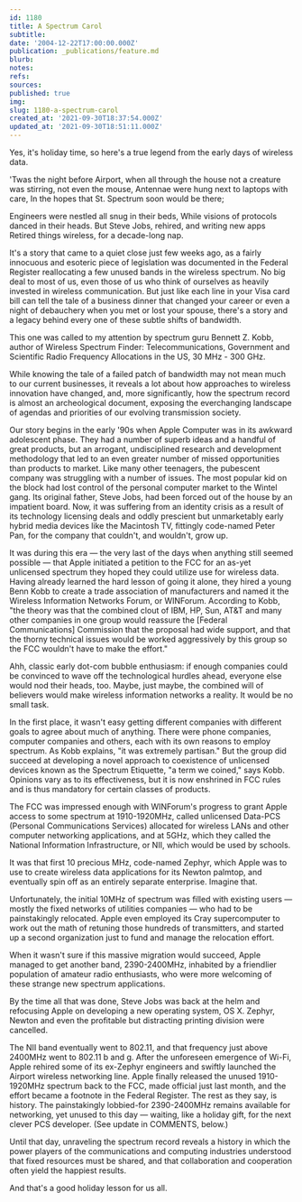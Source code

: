 ```yaml
---
id: 1180
title: A Spectrum Carol
subtitle: 
date: '2004-12-22T17:00:00.000Z'
publication: _publications/feature.md
blurb: 
notes: 
refs: 
sources: 
published: true
img: 
slug: 1180-a-spectrum-carol
created_at: '2021-09-30T18:37:54.000Z'
updated_at: '2021-09-30T18:51:11.000Z'
---
```

Yes, it's holiday time, so here's a true legend from the early days of wireless data.

'Twas the night before Airport, when all through the house
not a creature was stirring, not even the mouse,
Antennae were hung next to laptops with care,
In the hopes that St. Spectrum soon would be there;

Engineers were nestled all snug in their beds,
While visions of protocols danced in their heads.
But Steve Jobs, rehired, and writing new apps
Retired things wireless, for a decade-long nap.

It's a story that came to a quiet close just few weeks ago, as a fairly innocuous and esoteric piece of legislation was documented in the Federal Register reallocating a few unused bands in the wireless spectrum. No big deal to most of us, even those of us who think of ourselves as heavily invested in wireless communication. But just like each line in your Visa card bill can tell the tale of a business dinner that changed your career or even a night of debauchery when you met or lost your spouse, there's a story and a legacy behind every one of these subtle shifts of bandwidth.

This one was called to my attention by spectrum guru Bennett Z. Kobb, author of Wireless Spectrum Finder: Telecommunications, Government and Scientific Radio Frequency Allocations in the US, 30 MHz - 300 GHz.

While knowing the tale of a failed patch of bandwidth may not mean much to our current businesses, it reveals a lot about how approaches to wireless innovation have changed, and, more significantly, how the spectrum record is almost an archeological document, exposing the everchanging landscape of agendas and priorities of our evolving transmission society.

Our story begins in the early '90s when Apple Computer was in its awkward adolescent phase. They had a number of superb ideas and a handful of great products, but an arrogant, undisciplined research and development methodology that led to an even greater number of missed opportunities than products to market. Like many other teenagers, the pubescent company was struggling with a number of issues. The most popular kid on the block had lost control of the personal computer market to the Wintel gang. Its original father, Steve Jobs, had been forced out of the house by an impatient board. Now, it was suffering from an identity crisis as a result of its technology licensing deals and oddly prescient but unmarketably early hybrid media devices like the Macintosh TV, fittingly code-named Peter Pan, for the company that couldn't, and wouldn't, grow up.

It was during this era — the very last of the days when anything still seemed possible — that Apple initiated a petition to the FCC for an as-yet unlicensed spectrum they hoped they could utilize use for wireless data. Having already learned the hard lesson of going it alone, they hired a young Benn Kobb to create a trade association of manufacturers and named it the Wireless Information Networks Forum, or WINForum. According to Kobb, "the theory was that the combined clout of IBM, HP, Sun, AT&T and many other companies in one group would reassure the [Federal Communications] Commission that the proposal had wide support, and that the thorny technical issues would be worked aggressively by this group so the FCC wouldn't have to make the effort."

Ahh, classic early dot-com bubble enthusiasm: if enough companies could be convinced to wave off the technological hurdles ahead, everyone else would nod their heads, too. Maybe, just maybe, the combined will of believers would make wireless information networks a reality. It would be no small task.

In the first place, it wasn't easy getting different companies with different goals to agree about much of anything. There were phone companies, computer companies and others, each with its own reasons to employ spectrum. As Kobb explains, "it was extremely partisan." But the group did succeed at developing a novel approach to coexistence of unlicensed devices known as the Spectrum Etiquette, "a term we coined," says Kobb. Opinions vary as to its effectiveness, but it is now enshrined in FCC rules and is thus mandatory for certain classes of products.

The FCC was impressed enough with WINForum's progress to grant Apple access to some spectrum at 1910-1920MHz, called unlicensed Data-PCS (Personal Communications Services) allocated for wireless LANs and other computer networking applications, and at 5GHz, which they called the National Information Infrastructure, or NII, which would be used by schools.

It was that first 10 precious MHz, code-named Zephyr, which Apple was to use to create wireless data applications for its Newton palmtop, and eventually spin off as an entirely separate enterprise. Imagine that.

Unfortunately, the initial 10MHz of spectrum was filled with existing users — mostly the fixed networks of utilities companies — who had to be painstakingly relocated. Apple even employed its Cray supercomputer to work out the math of retuning those hundreds of transmitters, and started up a second organization just to fund and manage the relocation effort.

When it wasn't sure if this massive migration would succeed, Apple managed to get another band, 2390-2400MHz, inhabited by a friendlier population of amateur radio enthusiasts, who were more welcoming of these strange new spectrum applications.

By the time all that was done, Steve Jobs was back at the helm and refocusing Apple on developing a new operating system, OS X. Zephyr, Newton and even the profitable but distracting printing division were cancelled.

The NII band eventually went to 802.11, and that frequency just above 2400MHz went to 802.11 b and g. After the unforeseen emergence of Wi-Fi, Apple rehired some of its ex-Zephyr engineers and swiftly launched the Airport wireless networking line. Apple finally released the unused 1910-1920MHz spectrum back to the FCC, made official just last month, and the effort became a footnote in the Federal Register. The rest as they say, is history. The painstakingly lobbied-for 2390-2400MHz remains available for networking, yet unused to this day — waiting, like a holiday gift, for the next clever PCS developer. (See update in COMMENTS, below.)

Until that day, unraveling the spectrum record reveals a history in which the power players of the communications and computing industries understood that fixed resources must be shared, and that collaboration and cooperation often yield the happiest results.

And that's a good holiday lesson for us all.

